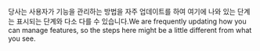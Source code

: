 <span data-ttu-id="3c90c-101">당사는 사용자가 기능을 관리하는 방법을 자주 업데이트를 하여 여기에 나와 있는 단계는 표시되는 단계와 다소 다를 수 있습니다.</span><span class="sxs-lookup"><span data-stu-id="3c90c-101">We are frequently updating how you can manage features, so the steps here might be a little different from what you see.</span></span>